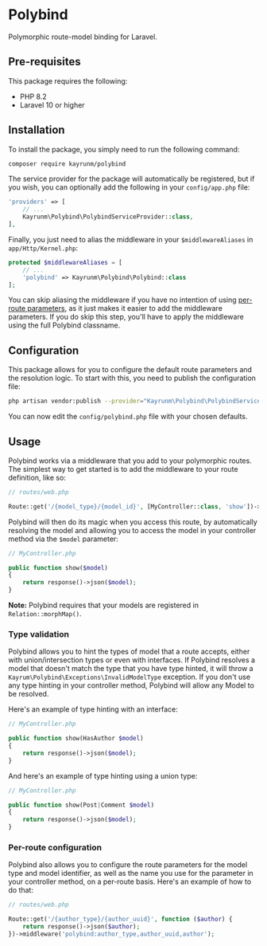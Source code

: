 # Polybind

Polymorphic route-model binding for Laravel.

## Pre-requisites

This package requires the following:

* PHP 8.2
* Laravel 10 or higher

## Installation

To install the package, you simply need to run the following command:

```bash
composer require kayrunm/polybind
```

The service provider for the package will automatically be registered, but if you wish, you can optionally add
the following in your `config/app.php` file:

```php
'providers' => [
    // ...
    Kayrunm\Polybind\PolybindServiceProvider::class,
],
```

Finally, you just need to alias the middleware in your `$middlewareAliases` in `app/Http/Kernel.php`:

```php
protected $middlewareAliases = [
    // ...
    'polybind' => Kayrunm\Polybind\Polybind::class
];
```

You can skip aliasing the middleware if you have no intention of using [per-route parameters](#per-route-configuration),
as it just makes it easier to add the middleware parameters. If you do skip this step, you'll have to apply the 
middleware using the full Polybind classname.

## Configuration

This package allows for you to configure the default route parameters and the resolution logic. To start with this, you
need to publish the configuration file:

```bash
php artisan vendor:publish --provider="Kayrunm\Polybind\PolybindServiceProvider"
```

You can now edit the `config/polybind.php` file with your chosen defaults.

## Usage

Polybind works via a middleware that you add to your polymorphic routes. The simplest way to get started is to add the
middleware to your route definition, like so:
```php
// routes/web.php

Route::get('/{model_type}/{model_id}', [MyController::class, 'show'])->middleware('polybind');
```

Polybind will then do its magic when you access this route, by automatically resolving the model and allowing you to
access the model in your controller method via the `$model` parameter:
```php
// MyController.php

public function show($model)
{
    return response()->json($model);
}
```

**Note:** Polybind requires that your models are registered in `Relation::morphMap()`.

### Type validation

Polybind allows you to hint the types of model that a route accepts, either with union/intersection types or even with
interfaces. If Polybind resolves a model that doesn't match the type that you have type hinted, it will throw a
`Kayrum\Polybind\Exceptions\InvalidModelType` exception. If you don't use any type hinting in your controller method,
Polybind will allow any Model to be resolved.

Here's an example of type hinting with an interface:
```php
// MyController.php

public function show(HasAuthor $model)
{
    return response()->json($model);
}
```

And here's an example of type hinting using a union type:
```php
// MyController.php

public function show(Post|Comment $model)
{
    return response()->json($model);
}
```

### Per-route configuration

Polybind also allows you to configure the route parameters for the model type and model identifier, as well as the name
you use for the parameter in your controller method, on a per-route basis. Here's an example of how to do that:

```php
// routes/web.php

Route::get('/{author_type}/{author_uuid}', function ($author) {
    return response()->json($author);
})->middleware('polybind:author_type,author_uuid,author');
```
